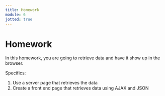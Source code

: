 ```yaml
---
title: Homework
module: 6
jotted: true
---
```


# Homework

In this homework, you are going to retrieve data and have it show up in the browser.

Specifics:

1. Use a server page that retrieves the data
2. Create a front end page that retrieves data using AJAX and JSON
